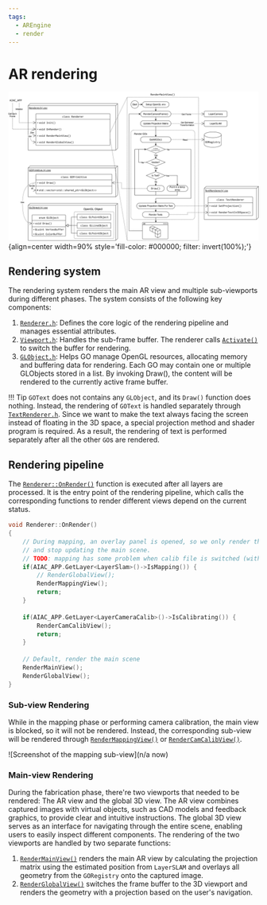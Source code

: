 ```yaml
---
tags:
  - AREngine
  - render
---
```



# AR rendering

![Illustration of the AR rendering design and main rendering pipeline. ><](../../assets/images/AR_engine/fig_AR-rendering.svg){align=center width=90% style='fill-color: #000000; filter: invert(100%);'}

## Rendering system
The rendering system renders the main AR view and multiple sub-viewports during different phases. The system consists of the following key components:

1. [`Renderer.h`](https://github.com/ibois-epfl/augmented-carpentry/blob/main/src/AIAC/Render/Renderer.h): Defines the core logic of the rendering pipeline and manages essential attributes.
2. [`Viewport.h`](https://github.com/ibois-epfl/augmented-carpentry/blob/main/src/AIAC/Render/Viewport.h): Handles the sub-frame buffer. The renderer calls [`Activate()`](https://github.com/ibois-epfl/augmented-carpentry/blob/e29ed367a88a3ec412fd1dc5ba136c6cc93f37aa/src/AIAC/Render/Viewport.cpp#L42) to switch the buffer for rendering.
3. [`GLObject.h`](https://github.com/ibois-epfl/augmented-carpentry/blob/main/src/AIAC/Render/GLObject.h): Helps GO manage OpenGL resources, allocating memory and buffering data for rendering. Each GO may contain one or multiple GLObjects stored in a list. By invoking Draw(), the content will be rendered to the currently active frame buffer.

!!! Tip
    `GOText` does not contains any `GLObject`, and its `Draw()` function does nothing. Instead, the rendering of `GOText` is handled separately through [`TextRenderer.h`](https://github.com/ibois-epfl/augmented-carpentry/blob/main/src/AIAC/Render/TextRenderer.h). Since we want to make the text always facing the screen instead of floating in the 3D space, a special projection method and shader program is required. As a result, the rendering of text is performed separately after all the other `GO`s are rendered.


## Rendering pipeline
The [`Renderer::OnRender()`](https://github.com/ibois-epfl/augmented-carpentry/blob/e29ed367a88a3ec412fd1dc5ba136c6cc93f37aa/src/AIAC/Render/Renderer.cpp#L115) function is executed after all layers are processed. It is the entry point of the rendering pipeline, which calls the corresponding functions to render different views depend on the current status.

``` cpp title="src/AIAC/Render/Renderer.cpp" linenums="1"
void Renderer::OnRender()
{
    // During mapping, an overlay panel is opened, so we only render things on it
    // and stop updating the main scene.
    // TODO: mapping has some problem when calib file is switched (with slam map)
    if(AIAC_APP.GetLayer<LayerSlam>()->IsMapping()) {
        // RenderGlobalView();
        RenderMappingView();
        return;
    }

    if(AIAC_APP.GetLayer<LayerCameraCalib>()->IsCalibrating()) {
        RenderCamCalibView();
        return;
    }

    // Default, render the main scene
    RenderMainView();
    RenderGlobalView();
}
```

### Sub-view Rendering
While in the mapping phase or performing camera calibration, the main view is blocked, so it will not be rendered. Instead, the corresponding sub-view will be rendered through [`RenderMappingView()`](https://github.com/ibois-epfl/augmented-carpentry/blob/e29ed367a88a3ec412fd1dc5ba136c6cc93f37aa/src/AIAC/Render/Renderer.cpp#L225) or [`RenderCamCalibView()`](https://github.com/ibois-epfl/augmented-carpentry/blob/e29ed367a88a3ec412fd1dc5ba136c6cc93f37aa/src/AIAC/Render/Renderer.cpp#L244).

![Screenshot of the mapping sub-view](n/a now)

### Main-view Rendering
During the fabrication phase, there're two viewports that needed to be rendered: The AR view and the global 3D view. The AR view combines captured images with virtual objects, such as CAD models and feedback graphics, to provide clear and intuitive instructions. The global 3D view serves as an interface for navigating through the entire scene, enabling users to easily inspect different components. The rendering of the two viewports are handled by two separate functions:

1. [`RenderMainView()`](https://github.com/ibois-epfl/augmented-carpentry/blob/e29ed367a88a3ec412fd1dc5ba136c6cc93f37aa/src/AIAC/Render/Renderer.cpp#L253) renders the main AR view by calculating the projection matrix using the estimated position from `LayerSLAM` and overlays all geometry from the `GORegistry` onto the captured image.
2. [`RenderGlobalView()`](https://github.com/ibois-epfl/augmented-carpentry/blob/e29ed367a88a3ec412fd1dc5ba136c6cc93f37aa/src/AIAC/Render/Renderer.cpp#L205) switches the frame buffer to the 3D viewport and renders the geometry with a projection based on the user's navigation.